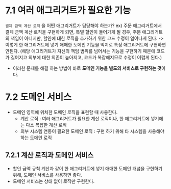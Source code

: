 # 7.1 여러 애그리거트가 필요한 기능
`결제 금액 계산 로직` 을 어떤 애그리거트가 담당해야 하는가?
ex) 주문 애그리거트에서 결제 금액 계산 로직을 구현하게 되면, 특별 할인이 들어가게 될 경우, 주문 애그리거트의 책임이 아니지만, 할인에 대한 로직을 추가하기 위한 코드 수정이 일어나게 된다.
-> 이렇게 한 애그리거트에 넣기 애매한 도메인 기능을 억지로 특정 애그리거트에 구현하면 안된다. (해당 애그리거트가 자신의 책임 범위를 넘어서는 기능을 구현하기 때문에 코드가 길어지고 외부에 대한 의존이 높아지고, 코드가 복잡해지므로 수정이 어렵게 된다.)
- 이러한 문제를 해결 하는 방법이 바로 **도메인 기능을 별도의 서비스로 구현하는 것**이다.

# 7.2 도메인 서비스
- 도메인 영역에 위치한 도메인 로직을 표현할 때 사용한다.
  - 계산 로직 : 여러 애그리거트가 필요한 계산 로직이나, 한 애그리거트에 넣기에는 다소 복잡한 계산 로직
  - 외부 시스템 연동이 필요한 도메인 로직 : 구현 하기 위해 타 시스템을 사용해야 하는 도메인 로직

## 7.2.1 계산 로직과 도메인 서비스
- 할인 금액 규칙 계산과 같이 한 애그리거트에 넣기 애매한 도메인 개념을 구현하기 위해, 도메인 서비스를 사용하면 좋다.
- 도메인 서비스는 상태 없이 로직만 구현한다.
